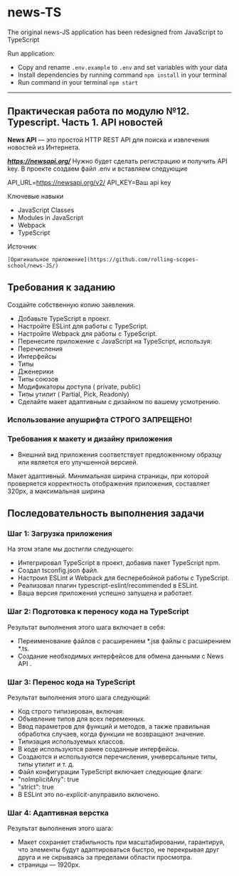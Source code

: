 # news-TS
The original news-JS application has been redesigned from JavaScript to TypeScript

Run application:  
- Copy and rename `.env.example` to `.env` and set variables with your data  
- Install dependencies by running command `npm install` in your terminal
- Run command in your terminal `npm start`  

___

## Практическая работа по модулю №12. Typescript. Часть 1. API новостей

**News API** — это простой HTTP REST API для поиска и извлечения новостей из Интернета. 

***https://newsapi.org/***
Нужно будет сделать регистрацию и получить API key. В проекте создаем файл .env и вставляем следующие

API_URL=https://newsapi.org/v2/
API_KEY=Ваш api key

Ключевые навыки
- JavaScript Classes
- Modules in JavaScript
- Webpack
- TypeScript

Источник

    [Оригинальное приложение](https://github.com/rolling-scopes-school/news-JS/)


## Требования к заданию

Создайте собственную копию заявления.

- Добавьте TypeScript в проект.
- Настройте ESLint для работы с TypeScript.
- Настройте Webpack для работы с TypeScript.
- Перенесите приложение с JavaScript на TypeScript, используя:
- Перечисления
- Интерфейсы
- Типы
- Дженерики
- Типы союзов
- Модификаторы доступа ( private, public)
- Типы утилит ( Partial, Pick, Readonly)
- Сделайте макет адаптивным с дизайном по вашему усмотрению.

### Использование anyшрифта СТРОГО ЗАПРЕЩЕНО!

### Требования к макету и дизайну приложения

- Внешний вид приложения соответствует предложенному образцу или является его улучшенной версией.

Макет адаптивный. Минимальная ширина страницы, при которой проверяется корректность отображения приложения, составляет 320px, а максимальная ширина


## Последовательность выполнения задачи

### Шаг 1: Загрузка приложения

На этом этапе мы достигли следующего:

- Интегрировал TypeScript в проект, добавив пакет TypeScript npm.
- Создал tsconfig.json файл.
- Настроил ESLint и Webpack для бесперебойной работы с TypeScript.
- Реализовал плагин typescript-eslint/recommended в ESLint.
- Ваша версия приложения успешно запущена и работает.

### Шаг 2: Подготовка к переносу кода на TypeScript

Результат выполнения этого шага включает в себя:

- Переименование файлов с расширением *.jsв файлы с расширением *.ts.
- Создание необходимых интерфейсов для обмена данными с News API .

### Шаг 3: Перенос кода на TypeScript

Результат выполнения этого шага следующий:

- Код строго типизирован, включая:
- Объявление типов для всех переменных.
- Ввод параметров для функций и методов, а также правильная обработка случаев, когда функции не возвращают значение.
- Типизация используемых классов.
- В коде используются ранее созданные интерфейсы.
- Создаются и используются перечисления, универсальные типы, типы утилит и т. д.
- Файл конфигурации TypeScript включает следующие флаги:
- "noImplicitAny": true
- "strict": true
- В ESLint это no-explicit-anyправило включено.

### Шаг 4: Адаптивная верстка

Результат выполнения этого шага:

- Макет сохраняет стабильность при масштабировании, гарантируя, что элементы будут адаптироваться быстро, не перекрывая друг друга и не скрываясь за пределами области просмотра.
- страницы — 1920px.